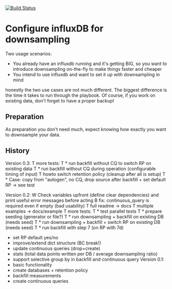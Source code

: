 [![Build Status](https://travis-ci.org/DrPsychick/ansible-influx-downsampling.svg?branch=master)](https://travis-ci.org/DrPsychick/ansible-influx-downsampling)

Configure influxDB for downsampling
===================================

Two usage scenarios:
* You already have an influxdb running and it's getting BIG, so you want to introduce downsampling on-the-fly to make things faster and cheaper
* You intend to use influxdb and want to set it up with downsampling in mind

honestly the two use cases are not much different. The biggest difference is the time it takes to run through the playbook. Of course, if you work on existing data, don't forget to have a proper backup!

Preparation
-----------
As preparation you don't need much, expect knowing how exactly you want to downsample your data.

History
-------
Version 0.3:
T more tests:
T * run backfill without CQ to switch RP on existing data
T * run backfill without CQ during operation (configurable timing of input)
T howto switch retention policy (cleanup after all is setup)
T * Case: copy from "autogen", no CQ, drop source after backfill + set default RP -> see test

Version 0.2:
W Check variables upfront (define clear dependencies) and print useful error messages before acting
B fix: continuous_query is required even if empty (bad usability)
T full readme -> docs
T multiple examples -> docs/example
T more tests: 
T * test parallel tests
T * prepare seeding (generator or file?)
T * run downsampling + backfill on existing DB (needs seed)
T * run downsampling + backfill + switch RP on existing DB (needs seed)
T * run backfill with step 7 (on RP with 7d)
* set RP default yes/no
* improve/extend dict structure (BC break!)
* update continuous queries (drop+create)
* stats (total data points written per DB / average downsampling ratio)
* support selective group by in backfill and continuous query
Version 0.1:
* basic functionality
* create databases + retention policy
* backfill measurements
* create continuous queries
